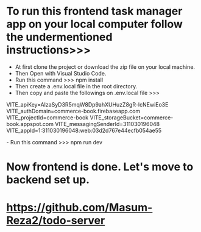 # To run this frontend task manager app on your local computer follow the undermentioned instructions>>>

- At first clone the project or download the zip file on your local machine.
- Then Open with Visual Studio Code.
- Run this command >>> npm install
- Then create a .env.local file in the root directory.
- Then copy and paste the followings on .env.local file >>>

<p>VITE_apiKey=AIzaSyD3R5mqW8Dp9ahXUHuzZ8gR-lcNEwiEo3E
VITE_authDomain=commerce-book.firebaseapp.com
VITE_projectId=commerce-book
VITE_storageBucket=commerce-book.appspot.com
VITE_messagingSenderId=311030196048
VITE_appId=1:311030196048:web:03d2d767e44ecfb054ae55</p>
- Run this command >>> npm run dev

# Now frontend is done. Let's move to backend set up.

# https://github.com/Masum-Reza2/todo-server
